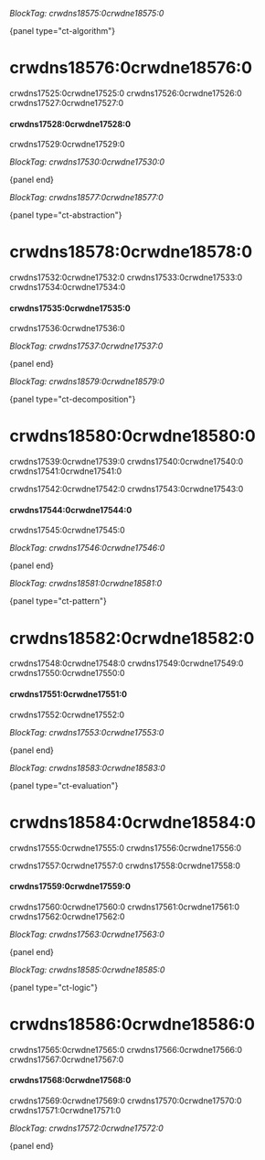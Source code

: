 *BlockTag: crwdns18575:0crwdne18575:0*

{panel type="ct-algorithm"}

# crwdns18576:0crwdne18576:0

crwdns17525:0crwdne17525:0 crwdns17526:0crwdne17526:0 crwdns17527:0crwdne17527:0

#### crwdns17528:0crwdne17528:0

crwdns17529:0crwdne17529:0

*BlockTag: crwdns17530:0crwdne17530:0*

{panel end}

*BlockTag: crwdns18577:0crwdne18577:0*

{panel type="ct-abstraction"}

# crwdns18578:0crwdne18578:0

crwdns17532:0crwdne17532:0 crwdns17533:0crwdne17533:0 crwdns17534:0crwdne17534:0

#### crwdns17535:0crwdne17535:0

crwdns17536:0crwdne17536:0

*BlockTag: crwdns17537:0crwdne17537:0*

{panel end}

*BlockTag: crwdns18579:0crwdne18579:0*

{panel type="ct-decomposition"}

# crwdns18580:0crwdne18580:0

crwdns17539:0crwdne17539:0 crwdns17540:0crwdne17540:0 crwdns17541:0crwdne17541:0

crwdns17542:0crwdne17542:0 crwdns17543:0crwdne17543:0

#### crwdns17544:0crwdne17544:0

crwdns17545:0crwdne17545:0

*BlockTag: crwdns17546:0crwdne17546:0*

{panel end}

*BlockTag: crwdns18581:0crwdne18581:0*

{panel type="ct-pattern"}

# crwdns18582:0crwdne18582:0

crwdns17548:0crwdne17548:0 crwdns17549:0crwdne17549:0 crwdns17550:0crwdne17550:0

#### crwdns17551:0crwdne17551:0

crwdns17552:0crwdne17552:0

*BlockTag: crwdns17553:0crwdne17553:0*

{panel end}

*BlockTag: crwdns18583:0crwdne18583:0*

{panel type="ct-evaluation"}

# crwdns18584:0crwdne18584:0

crwdns17555:0crwdne17555:0 crwdns17556:0crwdne17556:0

crwdns17557:0crwdne17557:0 crwdns17558:0crwdne17558:0

#### crwdns17559:0crwdne17559:0

crwdns17560:0crwdne17560:0 crwdns17561:0crwdne17561:0 crwdns17562:0crwdne17562:0

*BlockTag: crwdns17563:0crwdne17563:0*

{panel end}

*BlockTag: crwdns18585:0crwdne18585:0*

{panel type="ct-logic"}

# crwdns18586:0crwdne18586:0

crwdns17565:0crwdne17565:0 crwdns17566:0crwdne17566:0 crwdns17567:0crwdne17567:0

#### crwdns17568:0crwdne17568:0

crwdns17569:0crwdne17569:0 crwdns17570:0crwdne17570:0 crwdns17571:0crwdne17571:0

*BlockTag: crwdns17572:0crwdne17572:0*

{panel end}